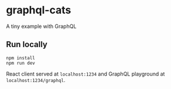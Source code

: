 # graphql-cats

A tiny example with GraphQL

## Run locally

```
npm install
npm run dev
```

React client served at `localhost:1234` and GraphQL playground at `localhost:1234/graphql`.
